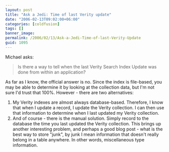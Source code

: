 ```yaml
---
layout: post
title: "Ask a Jedi: Time of last Verity update"
date: "2006-02-13T09:02:00+06:00"
categories: [coldfusion]
tags: []
banner_image: 
permalink: /2006/02/13/Ask-a-Jedi-Time-of-last-Verity-Update
guid: 1095
---
```


Michael asks:

<blockquote>
Is there a way to tell when the last Verity Search Index Update was done from within an application?
</blockquote>

As far as I know, the official answer is no. Since the index is file-based, you may be able to determine it by looking at the collection data, but I'm not sure I'd trust that 100%. However - there are two alternatives:

<ol>
<li>My Verity indexes are almost always database-based. Therefore, I know that when I update a record, I update the Verity collection. I can then use that information to determine when I last updated my Verity collection.
<li>And of course - there is the manual solution. Simply record to the database the time you last updated the Verity collection. This brings up another interesting problem, and perhaps a good blog post - what is the best way to store "junk", by junk I mean information that doesn't really belong in a table anywhere. In other words, miscellaneous type information.
</ol>